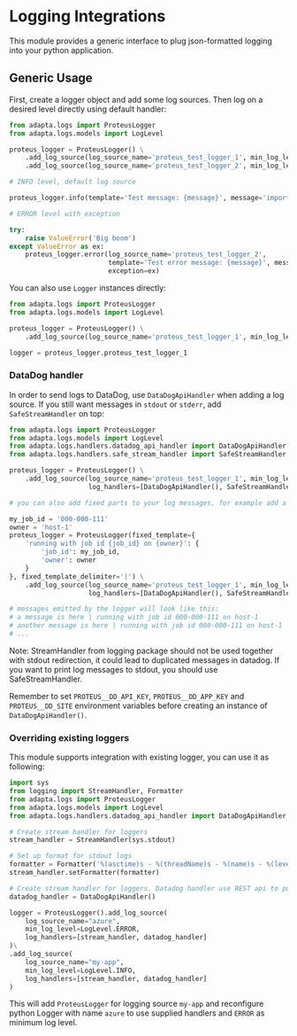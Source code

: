 # Logging Integrations

This module provides a generic interface to plug json-formatted logging into your python application.

## Generic Usage

First, create a logger object and add some log sources. Then log on a desired level directly using default handler:

```python
from adapta.logs import ProteusLogger
from adapta.logs.models import LogLevel

proteus_logger = ProteusLogger() \
    .add_log_source(log_source_name='proteus_test_logger_1', min_log_level=LogLevel.INFO, is_default=True) \
    .add_log_source(log_source_name='proteus_test_logger_2', min_log_level=LogLevel.ERROR)

# INFO level, default log source

proteus_logger.info(template='Test message: {message}', message='important')

# ERROR level with exception

try:
    raise ValueError('Big boom')
except ValueError as ex:
    proteus_logger.error(log_source_name='proteus_test_logger_2',
                         template='Test error message: {message}', message='failure',
                         exception=ex)
```

You can also use `Logger` instances directly:

```python
from adapta.logs import ProteusLogger
from adapta.logs.models import LogLevel

proteus_logger = ProteusLogger() \
    .add_log_source(log_source_name='proteus_test_logger_1', min_log_level=LogLevel.INFO, is_default=True)

logger = proteus_logger.proteus_test_logger_1
```

### DataDog handler

In order to send logs to DataDog, use `DataDogApiHandler` when adding a log source. If you still want messages
in `stdout` or `stderr`, add `SafeStreamHandler` on top:

```python
from adapta.logs import ProteusLogger
from adapta.logs.models import LogLevel
from adapta.logs.handlers.datadog_api_handler import DataDogApiHandler
from adapta.logs.handlers.safe_stream_handler import SafeStreamHandler

proteus_logger = ProteusLogger() \
    .add_log_source(log_source_name='proteus_test_logger_1', min_log_level=LogLevel.INFO,
                    log_handlers=[DataDogApiHandler(), SafeStreamHandler()], is_default=True)

# you can also add fixed parts to your log messages, for example add a job execution id:

my_job_id = '000-000-111'
owner = 'host-1'
proteus_logger = ProteusLogger(fixed_template={
    'running with job id {job_id} on {owner}': {
        'job_id': my_job_id,
        'owner': owner
    }
}, fixed_template_delimiter='|') \
    .add_log_source(log_source_name='proteus_test_logger_1', min_log_level=LogLevel.INFO,
                    log_handlers=[DataDogApiHandler(), SafeStreamHandler()], is_default=True)

# messages emitted by the logger will look like this:
# a message is here | running with job id 000-000-111 on host-1
# another message is here | running with job id 000-000-111 on host-1
# ...
```

Note: StreamHandler from logging package should not be used together with stdout redirection, it could lead
to duplicated messages in datadog. If you want to print log messages to stdout, you should use SafeStreamHandler.

Remember to set `PROTEUS__DD_API_KEY`, `PROTEUS__DD_APP_KEY` and `PROTEUS__DD_SITE` environment variables before creating an instance
of `DataDogApiHandler()`.

### Overriding existing loggers
This module supports integration with existing logger, you can use it as following:

```python
import sys
from logging import StreamHandler, Formatter
from adapta.logs import ProteusLogger
from adapta.logs.models import LogLevel
from adapta.logs.handlers.datadog_api_handler import DataDogApiHandler

# Create stream handler for loggers
stream_handler = StreamHandler(sys.stdout)

# Set up format for stdout logs
formatter = Formatter('%(asctime)s - %(threadName)s - %(name)s - %(levelname)s - %(message)s')
stream_handler.setFormatter(formatter)

# Create stream handler for loggers. Datadog handler use REST api to push log messages, so it do not need a formatter
datadog_handler = DataDogApiHandler()

logger = ProteusLogger().add_log_source(
    log_source_name="azure",
    min_log_level=LogLevel.ERROR,
    log_handlers=[stream_handler, datadog_handler]
)\
.add_log_source(
    log_source_name="my-app",
    min_log_level=LogLevel.INFO,
    log_handlers=[stream_handler, datadog_handler]
)
```

This will add `ProteusLogger` for logging source `my-app` and reconfigure python Logger with name `azure` to use 
supplied handlers and `ERROR` as minimum log level.
